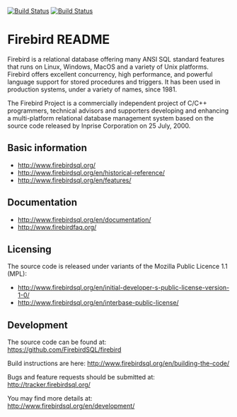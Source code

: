 [![Build Status](https://travis-ci.org/FirebirdSQL/firebird.svg?branch=master)](https://travis-ci.org/FirebirdSQL/firebird)
[![Build Status](https://ci.appveyor.com/api/projects/status/github/FirebirdSQL/firebird?branch=master&svg=true)](https://ci.appveyor.com/project/FirebirdSQL/firebird)

# Firebird README

Firebird is a relational database offering many ANSI SQL standard features that runs on Linux, Windows, MacOS and a variety of Unix platforms. Firebird offers excellent concurrency, high performance, and powerful language support for stored procedures and triggers. It has been used in production systems, under a variety of names, since 1981.

The Firebird Project is a commercially independent project of C/C++ programmers, technical advisors and supporters developing and enhancing a multi-platform relational database management system based on the source code released by Inprise Corporation on 25 July, 2000.

## Basic information

* http://www.firebirdsql.org/
* http://www.firebirdsql.org/en/historical-reference/
* http://www.firebirdsql.org/en/features/

## Documentation

* http://www.firebirdsql.org/en/documentation/
* http://www.firebirdfaq.org/

## Licensing

The source code is released under variants of the Mozilla Public Licence 1.1 (MPL):

* http://www.firebirdsql.org/en/initial-developer-s-public-license-version-1-0/
* http://www.firebirdsql.org/en/interbase-public-license/

## Development

The source code can be found at:  
https://github.com/FirebirdSQL/firebird

Build instructions are here:
http://www.firebirdsql.org/en/building-the-code/

Bugs and feature requests should be submitted at:  
http://tracker.firebirdsql.org/

You may find more details at:  
http://www.firebirdsql.org/en/development/
